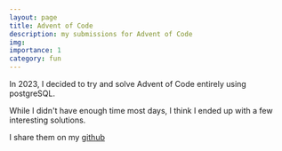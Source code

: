 ```yaml
---
layout: page
title: Advent of Code
description: my submissions for Advent of Code
img:
importance: 1
category: fun
---
```


In 2023, I decided to try and solve Advent of Code entirely using postgreSQL.

While I didn't have enough time most days, I think I ended up with a few interesting solutions.

I share them on my [github](https://github.com/ludwigbald/adventofcode)